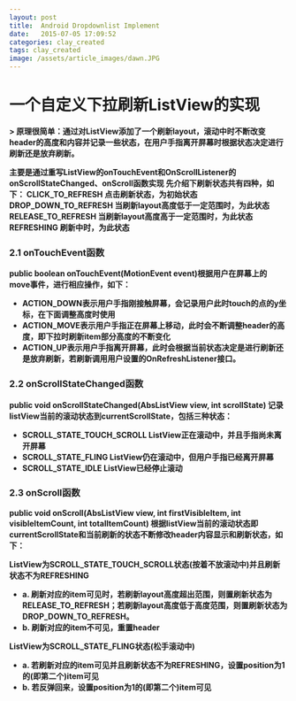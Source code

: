 ```yaml
---
layout: post
title:  Android Dropdownlist Implement
date:   2015-07-05 17:09:52
categories: clay_created
tags: clay_created
image: /assets/article_images/dawn.JPG
---
```


# 一个自定义下拉刷新ListView的实现     
<b/>
> 原理很简单：通过对ListView添加了一个刷新layout，滚动中时不断改变header的高度和内容并记录一些状态，在用户手指离开屏幕时根据状态决定进行刷新还是放弃刷新。

主要是通过重写ListView的onTouchEvent和OnScrollListener的onScrollStateChanged、onScroll函数实现
先介绍下刷新状态共有四种，如下：
CLICK_TO_REFRESH 点击刷新状态，为初始状态
DROP_DOWN_TO_REFRESH 当刷新layout高度低于一定范围时，为此状态
RELEASE_TO_REFRESH 当刷新layout高度高于一定范围时，为此状态
REFRESHING 刷新中时，为此状态
 
### 2.1 onTouchEvent函数
public boolean onTouchEvent(MotionEvent event)根据用户在屏幕上的move事件，进行相应操作，如下：

- ACTION_DOWN表示用户手指刚接触屏幕，会记录用户此时touch的点的y坐标，在下面调整高度时使用
- ACTION_MOVE表示用户手指正在屏幕上移动，此时会不断调整header的高度，即下拉时刷新item部分高度的不断变化
- ACTION_UP表示用户手指离开屏幕，此时会根据当前状态决定是进行刷新还是放弃刷新，若刷新调用用户设置的OnRefreshListener接口。
 
### 2.2 onScrollStateChanged函数
public void onScrollStateChanged(AbsListView view, int scrollState)
记录listView当前的滚动状态到currentScrollState，包括三种状态：

- SCROLL_STATE_TOUCH_SCROLL ListView正在滚动中，并且手指尚未离开屏幕
- SCROLL_STATE_FLING ListView仍在滚动中，但用户手指已经离开屏幕
- SCROLL_STATE_IDLE ListView已经停止滚动
 
### 2.3 onScroll函数
public void onScroll(AbsListView view, int firstVisibleItem, int visibleItemCount, int totalItemCount)
根据listView当前的滚动状态即currentScrollState和当前刷新的状态不断修改header内容显示和刷新状态，如下：

**ListView为SCROLL_STATE_TOUCH_SCROLL状态(按着不放滚动中)并且刷新状态不为REFRESHING**  

*  a. 刷新对应的item可见时，若刷新layout高度超出范围，则置刷新状态为RELEASE_TO_REFRESH；若刷新layout高度低于高度范围，则置刷新状态为DROP_DOWN_TO_REFRESH。
*  b. 刷新对应的item不可见，重置header
 
**ListView为SCROLL_STATE_FLING状态(松手滚动中)**  

- a. 若刷新对应的item可见并且刷新状态不为REFRESHING，设置position为1的(即第二个)item可见
- b. 若反弹回来，设置position为1的(即第二个)item可见